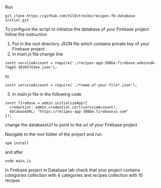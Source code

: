 Run

```
git clone https://github.com/VilOstreiko/recipes-fb-database-initial.git
```

To configure the script to initialize the database of your Firebase project follow the instruction
1.  Put in the root directory JSON file which contains private key of your Firebase project
2.  In *main.js* file change line

```
const serviceAccount = require('./recipes-app-388be-firebase-adminsdk-lkgp5-183657e3ee.json');
```
to
```
const serviceAccount = require('./*name-of-your-file*.json');
```

3.  In *main.js* file in the following code

```
const firebase = admin.initializeApp({
  credential: admin.credential.cert(serviceAccount),
  databaseURL: "https://recipes-app-388be.firebaseio.com"
});
```
  change the databaseUrl to point to the url of your Firebase project

Navigate to the root folder of the project and run

```
npm install
```
and after
```
node main.js
```

In Firebase project in Database tab check that your project contains *categories* collection with 4 categories and *recipes* collection with 10 recipes
